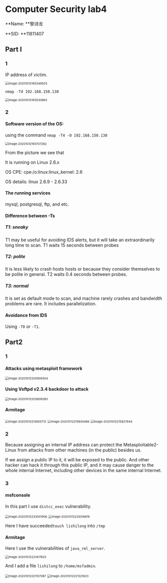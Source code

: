 # Computer Security lab4

**Name: **黎诗龙

**SID: **11811407

## Part I

### 1

IP address of victim. 

<img src="C:\Users\Lori\AppData\Roaming\Typora\typora-user-images\image-20201012193346503.png" alt="image-20201012193346503" style="zoom:67%;" />

`nmap -T4 192.168.150.130`

<img src="C:\Users\Lori\AppData\Roaming\Typora\typora-user-images\image-20201012193530863.png" alt="image-20201012193530863" style="zoom:67%;" />

### 2

#### Software version of the OS: 

using the command `nmap -T4 -O 192.168.150.130`

<img src="C:\Users\Lori\AppData\Roaming\Typora\typora-user-images\image-20201012193707262.png" alt="image-20201012193707262" style="zoom:67%;" />

From the picture we see that

It is running on Linux 2.6.x

OS CPE: cpe:/o:linux:linux_kernel: 2.6

OS details: linux 2.6.9 - 2.6.33

#### The running services

mysql, postgresql, ftp, and etc.

#### Difference between -Ts

##### T1: sneaky

T1 may be useful for avoiding IDS alerts, but it will take an extraordinarily long time to scan. T1 waits 15 seconds between probes

##### T2: polite

It is less likely to crash hosts hosts or because they consider themselves to be polite in general. T2 waits 0.4 seconds between probes.

##### T3: normal

It is set as default mode to scan, and machine rarely crashes and bandwidth problems are rare. It includes parallelization.

#### Avoidance from IDS

Using `-T0` or `-T1`.



## Part2

### 1

#### Attacks using metasploit framework

<img src="C:\Users\Lori\AppData\Roaming\Typora\typora-user-images\image-20201012200909304.png" alt="image-20201012200909304" style="zoom:67%;" />

#### Using Vsftpd v2.3.4 backdoor to attack

<img src="C:\Users\Lori\AppData\Roaming\Typora\typora-user-images\image-20201012203809280.png" alt="image-20201012203809280" style="zoom:67%;" />



#### Armitage

<img src="C:\Users\Lori\Desktop\Course\ComputerScience\CS315\lab4\pictures\image-20201012214955712.png" alt="image-20201012214955712" style="zoom:67%;" />

<img src="C:\Users\Lori\Desktop\Course\ComputerScience\CS315\lab4\pictures\image-20201012215845466.png" alt="image-20201012215845466" style="zoom:67%;" />



<img src="C:\Users\Lori\Desktop\Course\ComputerScience\CS315\lab4\pictures\image-20201012215827944.png" alt="image-20201012215827944" style="zoom:67%;" />

### 2

Because assigning an internal IP address can protect the Metasploitable2-Linux from attacks from other machines (in the public) besides us.

If we assign a public IP to it, it will be exposed to the public. And other hacker can hack it through this public IP, and it may cause danger to the whole internal Internet, including other devices in the same internal Internet.

### 3

#### msfconsole

In this part I use `distcc_exec` vulnerability.

<img src="C:\Users\Lori\Desktop\Course\ComputerScience\CS315\lab4\pictures\image-20201012233001906.png" alt="image-20201012233001906" style="zoom:67%;" />



<img src="C:\Users\Lori\Desktop\Course\ComputerScience\CS315\lab4\pictures\image-20201012233016819.png" alt="image-20201012233016819" style="zoom:67%;" />

Here I have succeeded`touch lishilong` into `/tmp`

#### Armitage

Here I use the vulnerabilities of `java_rml_server`.

<img src="C:\Users\Lori\Desktop\Course\ComputerScience\CS315\lab4\pictures\image-20201012221417820.png" alt="image-20201012221417820" style="zoom:67%;" />

And I add a file `lishilong` to `/home/msfadmin`.

<img src="C:\Users\Lori\Desktop\Course\ComputerScience\CS315\lab4\pictures\image-20201012221107087.png" alt="image-20201012221107087" style="zoom:67%;" />



<img src="C:\Users\Lori\Desktop\Course\ComputerScience\CS315\lab4\pictures\image-20201012221321623.png" alt="image-20201012221321623" style="zoom:67%;" />







